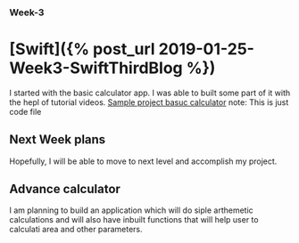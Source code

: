 ### Week-3
# [Swift]({% post_url 2019-01-25-Week3-SwiftThirdBlog %})

I started with the basic calculator app. I was able to built some part of it with the hepl of tutorial videos.
[Sample project basuc calculator](https://github.com/AshishProjects/SamplePracticeSwift)
note: This is just code file

## Next Week plans
Hopefully, I will be able to move to next level and accomplish my project.

## Advance calculator
I am planning to build an application which will do siple arthemetic calculations and 
will also have inbuilt functions that will help user to calculati area and other parameters.
